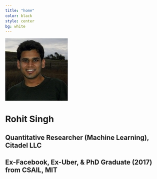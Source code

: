 ```yaml
---
title: "home"
color: black
style: center
bg: white
---
```



![RohitImg]


# Rohit Singh 

## Quantitative Researcher (Machine Learning), Citadel LLC 

## Ex-Facebook, Ex-Uber, & PhD Graduate (2017) from CSAIL, MIT 


[RohitImg]: /img/rohit.jpg
